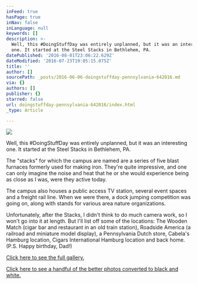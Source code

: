 ```yaml
---
inFeed: true
hasPage: true
inNav: false
inLanguage: null
keywords: []
description: >-
  Well, this #DoingStuffDay was entirely unplanned, but it was an interesting
  one. It started at the Steel Stacks in Bethlehem, PA.
datePublished: '2016-08-01T23:06:22.629Z'
dateModified: '2016-07-23T19:05:15.075Z'
title: ''
author: []
sourcePath: _posts/2016-06-06-doingstuffday-pennsylvania-642016.md
via: {}
authors: []
publisher: {}
starred: false
url: doingstuffday-pennsylvania-642016/index.html
_type: Article

---
```

![](https://the-grid-user-content.s3-us-west-2.amazonaws.com/a933bce5-4a6a-4cec-acfe-030034c1acd0.jpg)

Well, this \#DoingStuffDay was entirely unplanned, but it was an interesting one. It started at the Steel Stacks in Bethlehem, PA.

The "stacks" for which the campus are named are a series of five blast furnaces formerly used for making iron. They're quite impressive, and one can only imagine the noise and heat that he or she would experience being as close as I was, were they active today.

The campus also houses a public access TV station, several event spaces and a freight rail line. When we were there, a dock jumping competition was going on, along with stands for various area nature organizations.

Unfortunately, after the Stacks, I didn't think to do much camera work, so I won't go into it at length. But I'll list off some of the locations: The Wooden Match (cigar bar and restaurant in an old train station), Roadside America (a railroad and miniature model display), a Pennsylvania Dutch store, Cabela's Hamburg location, Cigars International Hamburg location and back home.  
(P.S. Happy birthday, Dad!)

[Click here to see the full gallery.][0]

[Click here to see a handful of the better photos converted to black and white.][1]

[0]: https://www.facebook.com/media/set/?set=a.1187125737978637.1073741836.347135811977638&type=1&l=d6ae5e59cb
[1]: http://bit.ly/1UCjTcb